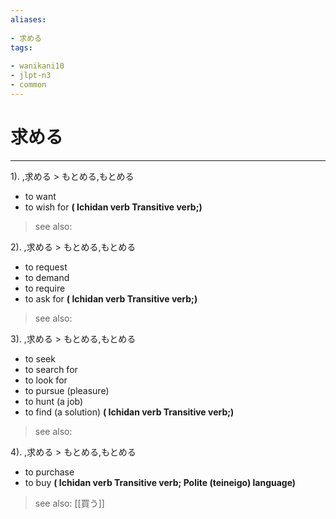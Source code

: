 ```yaml
---
aliases:
    
- 求める
tags:
    
- wanikani10
- jlpt-n3
- common
---
```


# 求める
---
1).
,求める > もとめる,もとめる

- to want
- to wish for
**( Ichidan verb Transitive verb;)**
> see also: 
            
2).
,求める > もとめる,もとめる

- to request
- to demand
- to require
- to ask for
**( Ichidan verb Transitive verb;)**
> see also: 
            
3).
,求める > もとめる,もとめる

- to seek
- to search for
- to look for
- to pursue (pleasure)
- to hunt (a job)
- to find (a solution)
**( Ichidan verb Transitive verb;)**
> see also: 
            
4).
,求める > もとめる,もとめる

- to purchase
- to buy
**( Ichidan verb Transitive verb; Polite (teineigo) language)**
> see also:  [[買う]]
            